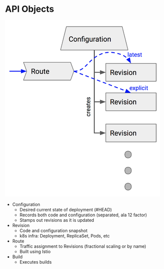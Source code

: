 # API Objects

![Elafros API Objects](./images/api-objects.png)

* Configuration
  * Desired current state of deployment (#HEAD)
  * Records both code and configuration (separated, ala 12 factor)
  * Stamps out revisions as it is updated
* Revision
  * Code and configuration snapshot
  * k8s infra: Deployment, ReplicaSet, Pods, etc
* Route
  * Traffic assignment to Revisions (fractional scaling or by name)
  * Built using Istio
* Build
  * Executes builds



